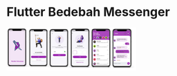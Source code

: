 # Flutter Bedebah Messenger
<img src= "https://github.com/shimozuki/Bedebah_messenger/blob/main/screen.png" width=300>

